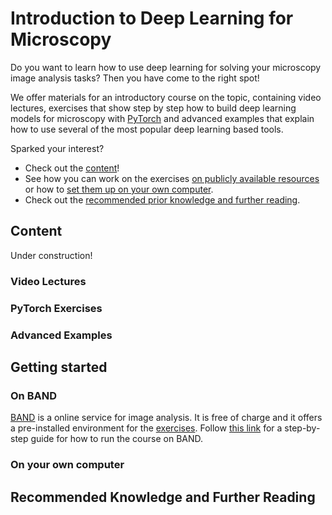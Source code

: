 # Introduction to Deep Learning for Microscopy

Do you want to learn how to use deep learning for solving your microscopy image analysis tasks?
Then you have come to the right spot!

We offer materials for an introductory course on the topic, containing video lectures, exercises that show step by step how to build deep learning models for microscopy with [PyTorch](https://pytorch.org/) and advanced examples that explain how to use several of the most popular deep learning based tools.

Sparked your interest?
- Check out the [content](#content)!
- See how you can work on the exercises [on publicly available resources](#on-band) or how to [set them up on your own computer](#on-your-own-computer).
- Check out the [recommended prior knowledge and further reading](#recommended-knowledge-and-further-reading).

## Content

Under construction!

### Video Lectures

### PyTorch Exercises

### Advanced Examples


## Getting started

### On BAND

[BAND](https://band.embl.de/#) is a online service for image analysis. It is free of charge and it offers a pre-installed environment for the [exercises](pytorch-exercises). Follow [this link](TODO) for a step-by-step guide for how to run the course on BAND.

### On your own computer

<!---
If you do not have a conda installation we suggest to install [mamba](https://github.com/mamba-org/mamba) via the [mambaforge](https://github.com/conda-forge/miniforge#mambaforge) installation.

Create the conda environment from `environment-gpu.yaml`. Note: you may need to change the cuda version [here](https://github.com/computational-cell-analytics/dl-for-micro/blob/main/environment_gpu.yaml#L15).
```
$ conda env create -f environment_gpu.yaml
```
This will install the environment `dl-for-micro` with all necessary dependencies.
After setting up the environment the following should work (activate the environment first with `conda activate dl-for-micro`):
```
$ python -c "import torch_em"
$ python -c "import micro_sam"
```
Tip: use [mamba](https://github.com/mamba-org/mamba) instead of `conda` if creating the environment with `conda` takes very long.
-->

## Recommended Knowledge and Further Reading


<!---
This repository contains tutorials for deep learning applications in microscopy, with the focus on segmentation and classification tasks.
Currently, we provide notebooks that demonstrate:
- Applying pre-trained models from [bioimage.io](https://bioimage.io/).
- Training your own models for segmentation and classification tasks with the [torch_em](https://github.com/constantinpape/torch-em) library, which wraps [PyTorch](https://pytorch.org/) for deep learning applications in microscopy.

The data used here is from the publication [Microscopy-based assay for semi-quantitative detection of SARS-CoV-2 specific antibodies in human sera](https://onlinelibrary.wiley.com/doi/full/10.1002/bies.202000257), which introduces an imaging based sereological assay for Covid-19.

In the future we will also add:
- Segmentation and classification training in PyTorch.
- Using (pre-trained) [StarDist](https://github.com/stardist/stardist) models for nucleus segmentation.
- Using (pre-trained) [Cellpose](https://github.com/MouseLand/cellpose) models for cell segmentation.

**Data annotation:** a common problem when applying deep learning methods in microscopy is the lack of annotated data and the long and tedious effort to then annotate it.
For instance segmentation and tracking tasks new methods like [Segment Anything](https://segment-anything.com/) can significantly speed this up.
We are building [tools](https://github.com/computational-cell-analytics/micro-sam) around it to make data annotation much more convenient; check out the `segment-anything.ipynb` notebook for an example on how to use them for the data here. This also works on [BAND](#band).


## What do you need to know before starting?

You should be familiar with python and numpy. Experience with other libraries in the "python scientific stack" like scipy, scikit-image and scikit-learn are helpful.
In addition to these libraries we will use [napari](https://napari.org/stable/) for visualization.

There are many good tutorials for learning how to use python and its libraries online, for example:
- [The python tutorial](https://www.pythontutorial.net/) for a general introduction to python.
- [The python data science handbook](https://jakevdp.github.io/PythonDataScienceHandbook/) for scientific python libraries.


## How to get started?

First, you need to set up a conda environment with the necessary dependencies for the notebooks. See the [installation section](#installation) below for details.
Or you can use the pre-installed environment on [BAND](https://band.embl.de/#), see the [BAND section](#band) below.

Once you have the environment set-up, start with the `data_preparation.ipynb` notebook where you will get to know the data we are using and prepare it for the other tasks.
Each notebook contains a section **What's next?** at the end that tells you how to continue.
In addition there is an **Exercise** section that lists optional exercises you can do after running the tutorial to further your understanding of the lesson in the notebook.


### Installation


### BAND

-->
